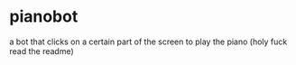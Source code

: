 # pianobot
a bot that clicks on a certain part of the screen to play the piano (holy fuck read the readme)
